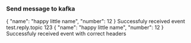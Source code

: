 ### Send message to kafka

<div print="true">
    <e:summary/>
    <e:example name="Send message to kafka">
        <e:when>
            <e:event-send topicName="test.produce.topic" key="messageKey">
                <value>
                    <protobuf class="com.adven.concordion.extensions.exam.kafka.protobuf.TestEntity$Entity">
                    {
                        "name": "happy little name",
                        "number": 12
                    }
                    </protobuf>
                </value>
            </e:event-send>
        </e:when>
        <e:then>
            <span c:assertTrue="hasReceivedEvent()">Successfuly received event</span>
        </e:then>
    </e:example>
    <e:example name="Send message with headers to kafka">
        <e:when>
            <e:event-send topicName="test.produce.topic" key="messageKey">
                <headers>
                    <replyToTopic>test.reply.topic</replyToTopic>
                    <correlationId>123</correlationId>
                </headers>
                <value>
                    <protobuf class="com.adven.concordion.extensions.exam.kafka.protobuf.TestEntity$Entity">
                    {
                        "name": "happy little name",
                        "number": 12
                    }
                    </protobuf>
                </value>
            </e:event-send>
        </e:when>
        <e:then>
            <span c:assertTrue="hasReceivedEventWithHeaders()">Successfuly received event with correct headers</span>
        </e:then>
    </e:example>
</div>    